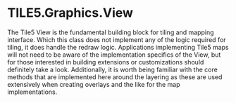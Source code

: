 TILE5.Graphics.View
===================

The Tile5 View is the fundamental building block for tiling and mapping interface.  Which this class does not implement any of the logic required for tiling, it does handle the redraw logic.  Applications implementing Tile5 maps will not need to be aware of the implementation specifics of the View, but for those interested in building extensions or customizations should definitely take a look.  Additionally, it is worth being familiar with the core methods that are implemented here around the layering as these are used extensively when creating overlays and the like for the map implementations.